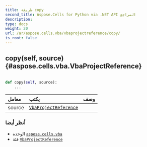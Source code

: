 ```yaml
---
title: طريقة copy
second_title: Aspose.Cells for Python via .NET API المراجع
description:
type: docs
weight: 20
url: /ar/aspose.cells.vba/vbaprojectreference/copy/
is_root: false
---
```

##  copy(self, source) {#aspose.cells.vba.VbaProjectReference}




```python

def copy(self, source):
    ...
```


| معامل| يكتب| وصف|
| :- | :- | :- |
| source | [`VbaProjectReference`](/cells/python-net/ar/aspose.cells.vba/vbaprojectreference) |  |



###  أنظر أيضا
* الوحدة [`aspose.cells.vba`](../../)
* فئة [`VbaProjectReference`](/cells/python-net/ar/aspose.cells.vba/vbaprojectreference)
